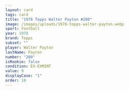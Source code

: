 ```yaml
---
layout: card
tags: card
title: "1978 Topps Walter Payton #200"
image: /images/uploads/1978-topps-walter-payton.webp
sport: Football
year: 1978
brand: Topps
subset: ""
player: Walter Payton
lastName: Payton
number: "200"
isRookie: false
condition: EX-EXMINT
value: 9
displayCase: "1"
order: 10
---
```

